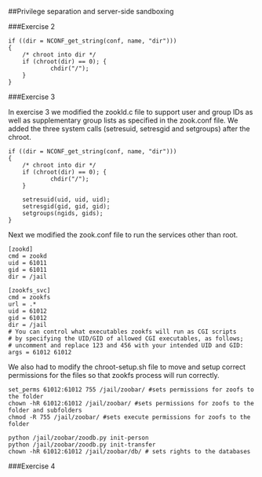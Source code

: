 ##Privilege separation and server-side sandboxing

###Exercise 2

    if ((dir = NCONF_get_string(conf, name, "dir")))
    {
        /* chroot into dir */
        if (chroot(dir) == 0); {
                chdir("/");
        } 
    }

###Exercise 3

In exercise 3 we modified the zookld.c file to support user and group IDs as well as supplementary group lists as specified in the zook.conf file. We added the three system calls (setresuid, setresgid and setgroups) after the chroot.

    if ((dir = NCONF_get_string(conf, name, "dir")))
    {
        /* chroot into dir */
        if (chroot(dir) == 0); {
                chdir("/");
        }

        setresuid(uid, uid, uid);
        setresgid(gid, gid, gid);
        setgroups(ngids, gids);
    }

Next we modified the zook.conf file to run the services other than root.

    [zookd]
    cmd = zookd
    uid = 61011
    gid = 61011
    dir = /jail

    [zookfs_svc]
    cmd = zookfs
    url = .*
    uid = 61012
    gid = 61012
    dir = /jail
    # You can control what executables zookfs will run as CGI scripts
    # by specifying the UID/GID of allowed CGI executables, as follows;
    # uncomment and replace 123 and 456 with your intended UID and GID:
    args = 61012 61012
    
We also had to modify the chroot-setup.sh file to move and setup correct permissions for the files so that zookfs process will run correctly.

    set_perms 61012:61012 755 /jail/zoobar/ #sets permissions for zoofs to the folder
    chown -hR 61012:61012 /jail/zoobar/ #sets permissions for zoofs to the folder and subfolders
    chmod -R 755 /jail/zoobar/ #sets execute permissions for zoofs to the folder

    python /jail/zoobar/zoodb.py init-person
    python /jail/zoobar/zoodb.py init-transfer
    chown -hR 61012:61012 /jail/zoobar/db/ # sets rights to the databases

###Exercise 4
